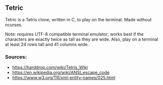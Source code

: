 ## Tetric

Tetric is a Tetris clone, written in C, to play on the terminal. Made without ncurses.

Note: requires UTF-8 compatible terminal emulator; works best if the characters are
exactly twice as tall as they are wide. Also, play on a terminal at least 24 rows tall
and 41 columns wide.

### Sources:
- https://harddrop.com/wiki/Tetris_Wiki
- https://en.wikipedia.org/wiki/ANSI_escape_code
- https://www.w3.org/TR/xml-entity-names/025.html
